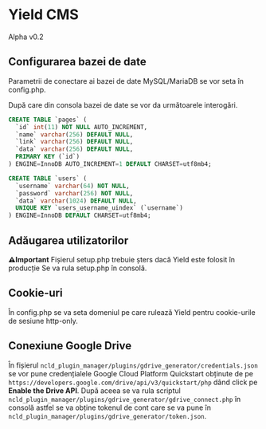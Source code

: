 # Yield CMS

Alpha v0.2

## Configurarea bazei de date
Parametrii de conectare ai bazei de date MySQL/MariaDB se
vor seta în config.php.

După care din consola bazei de date se vor da următoarele interogări.
```sql
CREATE TABLE `pages` (
  `id` int(11) NOT NULL AUTO_INCREMENT,
  `name` varchar(256) DEFAULT NULL,
  `link` varchar(256) DEFAULT NULL,
  `data` varchar(256) DEFAULT NULL,
  PRIMARY KEY (`id`)
) ENGINE=InnoDB AUTO_INCREMENT=1 DEFAULT CHARSET=utf8mb4;

CREATE TABLE `users` (
  `username` varchar(64) NOT NULL,
  `password` varchar(256) NOT NULL,
  `data` varchar(1024) DEFAULT NULL,
  UNIQUE KEY `users_username_uindex` (`username`)
) ENGINE=InnoDB DEFAULT CHARSET=utf8mb4;
```
## Adăugarea utilizatorilor
**⚠Important** Fișierul setup.php trebuie șters dacă Yield este folosit în producție
Se va rula setup.php în consolă.

## Cookie-uri
În config.php se va seta domeniul pe care rulează Yield pentru cookie-urile 
de sesiune http-only.
## Conexiune Google Drive
În fișierul 
`ncld_plugin_manager/plugins/gdrive_generator/credentials.json`
se vor pune credențialele Google Cloud Platform Quickstart obținute 
de pe `https://developers.google.com/drive/api/v3/quickstart/php`
dând click pe **Enable the Drive API**.
După aceea se va rula scriptul `ncld_plugin_manager/plugins/gdrive_generator/gdrive_connect.php`
în consolă astfel se va obține tokenul de cont care se va pune în
`ncld_plugin_manager/plugins/gdrive_generator/token.json`.
